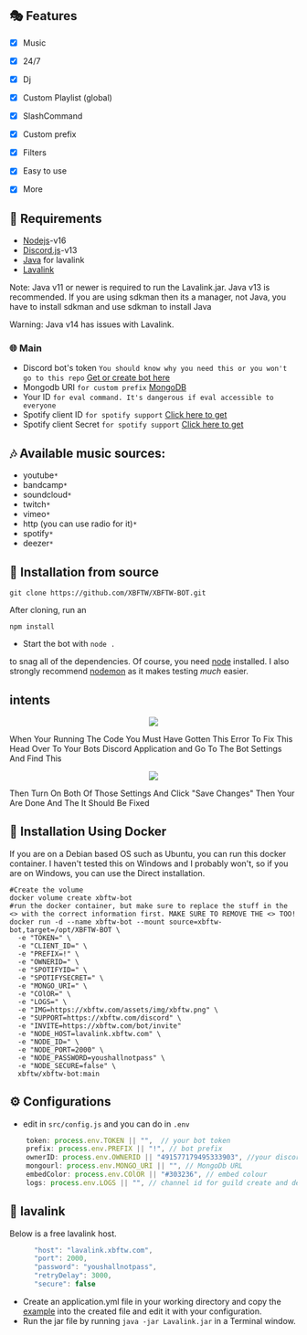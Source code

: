 
## 🎭 Features
- [x] Music
- [x] 24/7
- [x] Dj 
- [x] Custom Playlist (global)
- [x] SlashCommand
- [x] Custom prefix
- [x] Filters
- [x] Easy to use
- [x] More


## 📎 Requirements
* [Nodejs](https://nodejs.org/en/)-v16 
* [Discord.js](https://github.com/discordjs/discord.js/)-v13
* [Java](https://adoptopenjdk.net/) for lavalink
* [Lavalink](https://ci.fredboat.com/viewLog.html?buildId=lastSuccessful&buildTypeId=Lavalink_Build&tab=artifacts&guest=1)

Note: Java v11 or newer is required to run the Lavalink.jar. Java v13 is recommended. If you are using sdkman then its a manager, not Java, you have to install sdkman and use sdkman to install Java

Warning: Java v14 has issues with Lavalink.

### 🌐 Main

- Discord bot's
  token `You should know why you need this or you won't go to this repo` [Get or create bot here](https://discord.com/developers/applications)
- Mongodb
  URI `for custom prefix` [MongoDB](https://account.mongodb.com/account/login)
- Your ID `for eval command. It's dangerous if eval accessible to everyone`
- Spotify client ID `for spotify support` [Click here to get](https://developer.spotify.com/dashboard/login)
- Spotify client Secret `for spotify support` [Click here to get](https://developer.spotify.com/dashboard/login)

## 🎶 Available music sources:

- youtube`*`
- bandcamp`*`
- soundcloud`*`
- twitch`*`
- vimeo`*`
- http (you can use radio for it)`*`
- spotify`*`
- deezer`*`


<!-- INSTALL -->
## 🚀 Installation from source
```
git clone https://github.com/XBFTW/XBFTW-BOT.git
```
After cloning, run an
```
npm install
```
* Start the bot with `node .`

to snag all of the dependencies. Of course, you need [node](https://nodejs.org/en/) installed. I also strongly recommend [nodemon](https://www.npmjs.com/package/nodemon) as it makes testing *much* easier.

## intents

<p align="center">
  <a href="https://github.xbftw.com">
    <img src="https://media.discordapp.net/attachments/848492641585725450/894114853382410260/unknown.png">

  </a>
</p>
When Your Running The Code You Must Have Gotten This Error To Fix This Head Over To Your Bots Discord Application and Go To The Bot Settings And Find This

<p align="center">
  <a href="https://github.com/XBFTW/XBFTW-BOT">
    <img src="https://media.discordapp.net/attachments/848492641585725450/894115221701001216/unknown.png">

  </a>
</p>
Then Turn On Both Of Those Settings And Click "Save Changes" Then Your Are Done And The It Should Be Fixed

## 🐳 Installation Using Docker

If you are on a Debian based OS such as Ubuntu, you can run this docker container. I haven't tested this on Windows and I probably won't, so if you are on Windows, you can use the Direct installation.
 
```
#Create the volume
docker volume create xbftw-bot
#run the docker container, but make sure to replace the stuff in the <> with the correct information first. MAKE SURE TO REMOVE THE <> TOO!
docker run -d --name xbftw-bot --mount source=xbftw-bot,target=/opt/XBFTW-BOT \
  -e "TOKEN=" \
  -e "CLIENT_ID=" \
  -e "PREFIX=!" \
  -e "OWNERID=" \
  -e "SPOTIFYID=" \
  -e "SPOTIFYSECRET=" \
  -e "MONGO_URI=" \
  -e "COlOR=" \
  -e "LOGS=" \
  -e "IMG=https://xbftw.com/assets/img/xbftw.png" \
  -e "SUPPORT=https://xbftw.com/discord" \
  -e "INVITE=https://xbftw.com/bot/invite"
  -e "NODE_HOST=lavalink.xbftw.com" \
  -e "NODE_ID=" \
  -e "NODE_PORT=2000" \
  -e "NODE_PASSWORD=youshallnotpass" \
  -e "NODE_SECURE=false" \
  xbftw/xbftw-bot:main
```

<!-- CONFIGURATION -->

## ⚙️ Configurations
- edit in `src/config.js` and you can do in `.env` 
```js
    token: process.env.TOKEN || "",  // your bot token
    prefix: process.env.PREFIX || "!", // bot prefix
    ownerID: process.env.OWNERID || "491577179495333903", //your discord id
    mongourl: process.env.MONGO_URI || "", // MongoDb URL
    embedColor: process.env.COlOR || "#303236", // embed colour
    logs: process.env.LOGS || "", // channel id for guild create and delete logs
```
## 🌋 lavalink 
Below is a free lavalink host.
```js
      "host": "lavalink.xbftw.com",
      "port": 2000,
      "password": "youshallnotpass",
      "retryDelay": 3000,
      "secure": false
```
- Create an application.yml file in your working directory and copy the [example](https://github.com/freyacodes/Lavalink/blob/master/LavalinkServer/application.yml.example) into the created file and edit it with your configuration.
- Run the jar file by running `java -jar Lavalink.jar` in a Terminal window.
